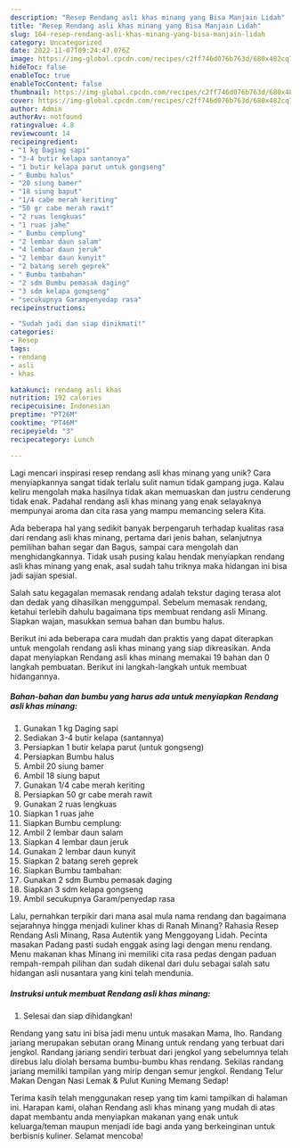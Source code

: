 ```yaml
---
description: "Resep Rendang asli khas minang yang Bisa Manjain Lidah"
title: "Resep Rendang asli khas minang yang Bisa Manjain Lidah"
slug: 164-resep-rendang-asli-khas-minang-yang-bisa-manjain-lidah
category: Uncategorized
date: 2022-11-07T09:24:47.076Z
image: https://img-global.cpcdn.com/recipes/c2ff746d076b763d/680x482cq70/rendang-asli-khas-minang-foto-resep-utama.jpg
hideToc: false
enableToc: true
enableTocContent: false
thumbnail: https://img-global.cpcdn.com/recipes/c2ff746d076b763d/680x482cq70/rendang-asli-khas-minang-foto-resep-utama.jpg
cover: https://img-global.cpcdn.com/recipes/c2ff746d076b763d/680x482cq70/rendang-asli-khas-minang-foto-resep-utama.jpg
author: Admin
authorAv: notfound
ratingvalue: 4.8
reviewcount: 14
recipeingredient:
- "1 kg Daging sapi"
- "3-4 butir kelapa santannya"
- "1 butir kelapa parut untuk gongseng"
- " Bumbu halus"
- "20 siung bamer"
- "18 siung baput"
- "1/4 cabe merah keriting"
- "50 gr cabe merah rawit"
- "2 ruas lengkuas"
- "1 ruas jahe"
- " Bumbu cemplung"
- "2 lembar daun salam"
- "4 lembar daun jeruk"
- "2 lembar daun kunyit"
- "2 batang sereh geprek"
- " Bumbu tambahan"
- "2 sdm Bumbu pemasak daging"
- "3 sdm kelapa gongseng"
- "secukupnya Garampenyedap rasa"
recipeinstructions:

- "Sudah jadi dan siap dinikmati!"
categories:
- Resep
tags:
- rendang
- asli
- khas

katakunci: rendang asli khas 
nutrition: 192 calories
recipecuisine: Indonesian
preptime: "PT26M"
cooktime: "PT46M"
recipeyield: "3"
recipecategory: Lunch

---
```





Lagi mencari inspirasi resep rendang asli khas minang yang unik? Cara menyiapkannya sangat tidak terlalu sulit namun tidak gampang juga. Kalau keliru mengolah maka hasilnya tidak akan memuaskan dan justru cenderung tidak enak. Padahal rendang asli khas minang yang enak selayaknya mempunyai aroma dan cita rasa yang mampu memancing selera Kita.





Ada beberapa hal yang sedikit banyak berpengaruh terhadap kualitas rasa dari rendang asli khas minang, pertama dari jenis bahan, selanjutnya pemilihan bahan segar dan Bagus, sampai cara mengolah dan menghidangkannya. Tidak usah pusing kalau hendak menyiapkan rendang asli khas minang yang enak,      asal sudah tahu triknya maka hidangan ini bisa jadi sajian spesial.














Salah satu kegagalan memasak rendang adalah tekstur daging terasa alot dan dedak yang dihasilkan menggumpal. Sebelum memasak rendang, ketahui terlebih dahulu bagaimana tips membuat rendang asli Minang. Siapkan wajan, masukkan semua bahan dan bumbu halus.






Berikut ini ada beberapa cara mudah dan praktis yang dapat diterapkan untuk mengolah rendang asli khas minang yang siap dikreasikan. Anda dapat menyiapkan Rendang asli khas minang memakai 19 bahan dan 0 langkah pembuatan. Berikut ini langkah-langkah untuk membuat hidangannya.

<!--inarticleads1-->

##### Bahan-bahan dan bumbu yang harus ada untuk menyiapkan Rendang asli khas minang:

1. Gunakan 1 kg Daging sapi
1. Sediakan 3-4 butir kelapa (santannya)
1. Persiapkan 1 butir kelapa parut (untuk gongseng)
1. Persiapkan  Bumbu halus
1. Ambil 20 siung bamer
1. Ambil 18 siung baput
1. Gunakan 1/4 cabe merah keriting
1. Persiapkan 50 gr cabe merah rawit
1. Gunakan 2 ruas lengkuas
1. Siapkan 1 ruas jahe
1. Siapkan  Bumbu cemplung:
1. Ambil 2 lembar daun salam
1. Siapkan 4 lembar daun jeruk
1. Gunakan 2 lembar daun kunyit
1. Siapkan 2 batang sereh geprek
1. Siapkan  Bumbu tambahan:
1. Gunakan 2 sdm Bumbu pemasak daging
1. Siapkan 3 sdm kelapa gongseng
1. Ambil secukupnya Garam/penyedap rasa


Lalu, pernahkan terpikir dari mana asal mula nama rendang dan bagaimana sejarahnya hingga menjadi kuliner khas di Ranah Minang? Rahasia Resep Rendang Asli Minang, Rasa Autentik yang Menggoyang Lidah. Pecinta masakan Padang pasti sudah enggak asing lagi dengan menu rendang. Menu makanan khas Minang ini memiliki cita rasa pedas dengan paduan rempah-rempah pilihan dan sudah dikenal dari dulu sebagai salah satu hidangan asli nusantara yang kini telah mendunia. 

<!--inarticleads2-->

##### Instruksi untuk membuat Rendang asli khas minang:


1. Selesai dan siap dihidangkan!

Rendang yang satu ini bisa jadi menu untuk masakan Mama, lho. Randang jariang merupakan sebutan orang Minang untuk rendang yang terbuat dari jengkol. Randang jariang sendiri terbuat dari jengkol yang sebelumnya telah direbus lalu diolah bersama bumbu-bumbu khas rendang. Sekilas randang jariang memiliki tampilan yang mirip dengan semur jengkol. Rendang Telur Makan Dengan Nasi Lemak &amp; Pulut Kuning Memang Sedap! 

Terima kasih telah menggunakan resep yang tim kami tampilkan di halaman ini. Harapan kami, olahan Rendang asli khas minang yang mudah di atas dapat membantu anda menyiapkan makanan yang enak untuk keluarga/teman maupun menjadi ide bagi anda yang berkeinginan untuk berbisnis kuliner. Selamat mencoba!
